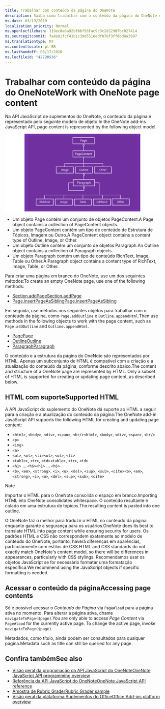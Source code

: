 ```yaml
---
title: Trabalhar com conteúdo da página do OneNote
description: Saiba como trabalhar com o conteúdo da página do OneNote usando a API JavaScript.
ms.date: 03/19/2019
localization_priority: Normal
ms.openlocfilehash: 319ec8a6a92bf6bf58fac9c3c2d22987bc027414
ms.sourcegitcommit: fa4e81fcf41b1c39d5516edf078f3ffdbd4a3997
ms.translationtype: MT
ms.contentlocale: pt-BR
ms.lasthandoff: 03/17/2020
ms.locfileid: "42720936"
---
```

# <a name="work-with-onenote-page-content"></a><span data-ttu-id="03834-103">Trabalhar com conteúdo da página do OneNote</span><span class="sxs-lookup"><span data-stu-id="03834-103">Work with OneNote page content</span></span>

<span data-ttu-id="03834-104">Na API JavaScript de suplementos do OneNote, o conteúdo da página é representado pelo seguinte modelo de objeto.</span><span class="sxs-lookup"><span data-stu-id="03834-104">In the OneNote add-ins JavaScript API, page content is represented by the following object model.</span></span>

  ![Diagrama do modelo de objeto da página do OneNote](../images/one-note-om-page.png)

- <span data-ttu-id="03834-106">Um objeto Page contém um conjunto de objetos PageContent.</span><span class="sxs-lookup"><span data-stu-id="03834-106">A Page object contains a collection of PageContent objects.</span></span>
- <span data-ttu-id="03834-107">Um objeto PageContent contém um tipo de conteúdo de Estrutura de Tópicos, Imagem ou Outro.</span><span class="sxs-lookup"><span data-stu-id="03834-107">A PageContent object contains a content type of Outline, Image, or Other.</span></span>
- <span data-ttu-id="03834-108">Um objeto Outline contém um conjunto de objetos Paragraph.</span><span class="sxs-lookup"><span data-stu-id="03834-108">An Outline object contains a collection of Paragraph objects.</span></span>
- <span data-ttu-id="03834-109">Um objeto Paragraph contém um tipo de conteúdo RichText, Image, Table ou Other.</span><span class="sxs-lookup"><span data-stu-id="03834-109">A Paragraph object contains a content type of RichText, Image, Table, or Other.</span></span>

<span data-ttu-id="03834-110">Para criar uma página em branco do OneNote, use um dos seguintes métodos:</span><span class="sxs-lookup"><span data-stu-id="03834-110">To create an empty OneNote page, use one of the following methods:</span></span>

- [<span data-ttu-id="03834-111">Section.addPage</span><span class="sxs-lookup"><span data-stu-id="03834-111">Section.addPage</span></span>](/javascript/api/onenote/onenote.section#addpage-title-)
- [<span data-ttu-id="03834-112">Page.insertPageAsSibling</span><span class="sxs-lookup"><span data-stu-id="03834-112">Page.insertPageAsSibling</span></span>](/javascript/api/onenote/onenote.section#insertsectionassibling-location--title-)

<span data-ttu-id="03834-113">Em seguida, use métodos nos seguintes objetos para trabalhar com o conteúdo da página, como `Page.addOutline` e `Outline.appendHtml`.</span><span class="sxs-lookup"><span data-stu-id="03834-113">Then use methods in the following objects to work with the page content, such as `Page.addOutline` and `Outline.appendHtml`.</span></span>

- [<span data-ttu-id="03834-114">Page</span><span class="sxs-lookup"><span data-stu-id="03834-114">Page</span></span>](/javascript/api/onenote/onenote.page)
- [<span data-ttu-id="03834-115">Outline</span><span class="sxs-lookup"><span data-stu-id="03834-115">Outline</span></span>](/javascript/api/onenote/onenote.outline)
- [<span data-ttu-id="03834-116">Paragraph</span><span class="sxs-lookup"><span data-stu-id="03834-116">Paragraph</span></span>](/javascript/api/onenote/onenote.paragraph)

<span data-ttu-id="03834-p101">O conteúdo e a estrutura da página do OneNote são representados por HTML. Apenas um subconjunto de HTML é compatível com a criação e a atualização do conteúdo da página, conforme descrito abaixo.</span><span class="sxs-lookup"><span data-stu-id="03834-p101">The content and structure of a OneNote page are represented by HTML. Only a subset of HTML is supported for creating or updating page content, as described below.</span></span>

## <a name="supported-html"></a><span data-ttu-id="03834-119">HTML com suporte</span><span class="sxs-lookup"><span data-stu-id="03834-119">Supported HTML</span></span>

<span data-ttu-id="03834-120">A API JavaScript do suplemento do OneNote dá suporte ao HTML a seguir para a criação e a atualização do conteúdo da página:</span><span class="sxs-lookup"><span data-stu-id="03834-120">The OneNote add-in JavaScript API supports the following HTML for creating and updating page content:</span></span>

- <span data-ttu-id="03834-121">`<html>`, `<body>`, `<div>`, `<span>`, `<br/>`</span><span class="sxs-lookup"><span data-stu-id="03834-121">`<html>`, `<body>`, `<div>`, `<span>`, `<br/>`</span></span>
- `<p>`
- `<img>`
- `<a>`
- <span data-ttu-id="03834-122">`<ul>`, `<ol>`, `<li>`</span><span class="sxs-lookup"><span data-stu-id="03834-122">`<ul>`, `<ol>`, `<li>`</span></span>
- <span data-ttu-id="03834-123">`<table>`, `<tr>`, `<td>`</span><span class="sxs-lookup"><span data-stu-id="03834-123">`<table>`, `<tr>`, `<td>`</span></span>
- <span data-ttu-id="03834-124">`<h1>` ... `<h6>`</span><span class="sxs-lookup"><span data-stu-id="03834-124">`<h1>` ... `<h6>`</span></span>
- <span data-ttu-id="03834-125">`<b>`, `<em>`, `<strong>`, `<i>`, `<u>`, `<del>`, `<sup>`, `<sub>`, `<cite>`</span><span class="sxs-lookup"><span data-stu-id="03834-125">`<b>`, `<em>`, `<strong>`, `<i>`, `<u>`, `<del>`, `<sup>`, `<sub>`, `<cite>`</span></span>

> [!NOTE]
> <span data-ttu-id="03834-126">Importar o HTML para o OneNote consolida o espaço em branco.</span><span class="sxs-lookup"><span data-stu-id="03834-126">Importing HTML into OneNote consolidates whitespace.</span></span> <span data-ttu-id="03834-127">O conteúdo resultante é colado em uma estrutura de tópicos.</span><span class="sxs-lookup"><span data-stu-id="03834-127">The resulting content is pasted into one outline.</span></span>

<span data-ttu-id="03834-128">O OneNote faz o melhor para traduzir o HTML no conteúdo da página enquanto garante a segurança para os usuários.</span><span class="sxs-lookup"><span data-stu-id="03834-128">OneNote does its best to translate HTML into page content while ensuring security for users.</span></span> <span data-ttu-id="03834-129">Os padrões HTML e CSS não correspondem exatamente ao modelo de conteúdo do OneNote, portanto, haverá diferenças em aparências, particularmente com estilos de CSS.</span><span class="sxs-lookup"><span data-stu-id="03834-129">HTML and CSS standards do not exactly match OneNote's content model, so there will be differences in appearances, particularly with CSS stylings.</span></span> <span data-ttu-id="03834-130">Recomendamos usar os objetos JavaScript se for necessário formatar uma formatação específica.</span><span class="sxs-lookup"><span data-stu-id="03834-130">We recommend using the JavaScript objects if specific formatting is needed.</span></span>

## <a name="accessing-page-contents"></a><span data-ttu-id="03834-131">Acessar o conteúdo da página</span><span class="sxs-lookup"><span data-stu-id="03834-131">Accessing page contents</span></span>

<span data-ttu-id="03834-p104">Só é possível acessar o *Conteúdo da Página* via `Page#load` para a página ativa no momento. Para alterar a página ativa, chame `navigateToPage($page)`.</span><span class="sxs-lookup"><span data-stu-id="03834-p104">You are only able to access *Page Content* via `Page#load` for the currently active page. To change the active  page, invoke `navigateToPage($page)`.</span></span>

<span data-ttu-id="03834-134">Metadados, como título, ainda podem ser consultados para qualquer página.</span><span class="sxs-lookup"><span data-stu-id="03834-134">Metadata such as title can still be queried for any page.</span></span>

## <a name="see-also"></a><span data-ttu-id="03834-135">Confira também</span><span class="sxs-lookup"><span data-stu-id="03834-135">See also</span></span>

- [<span data-ttu-id="03834-136">Visão geral da programação da API JavaScript do OneNote</span><span class="sxs-lookup"><span data-stu-id="03834-136">OneNote JavaScript API programming overview</span></span>](onenote-add-ins-programming-overview.md)
- [<span data-ttu-id="03834-137">Referência da API JavaScript do OneNote</span><span class="sxs-lookup"><span data-stu-id="03834-137">OneNote JavaScript API reference</span></span>](../reference/overview/onenote-add-ins-javascript-reference.md)
- [<span data-ttu-id="03834-138">Amostra de Rubric Grader</span><span class="sxs-lookup"><span data-stu-id="03834-138">Rubric Grader sample</span></span>](https://github.com/OfficeDev/OneNote-Add-in-Rubric-Grader)
- [<span data-ttu-id="03834-139">Visão geral da plataforma Suplementos do Office</span><span class="sxs-lookup"><span data-stu-id="03834-139">Office Add-ins platform overview</span></span>](../overview/office-add-ins.md)
